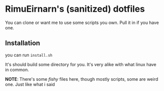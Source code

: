 # RimuEirnarn's (sanitized) dotfiles

You can clone or want me to use some scripts you own. Pull it in if you have one.

## Installation

you can run `install.sh`

It's should build some directory for you. It's very alike with what linux have in common.

**NOTE**: There's some _fishy_ files here, though mostly scripts, some are weird one. Just like what i said
